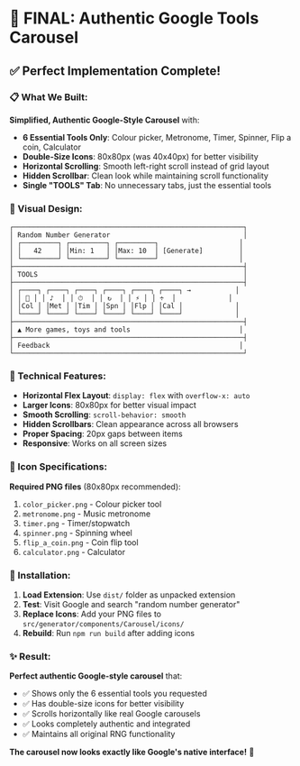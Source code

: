 # 🎯 **FINAL: Authentic Google Tools Carousel**

## ✅ **Perfect Implementation Complete!**

### **📋 What We Built:**

**Simplified, Authentic Google-Style Carousel** with:
- **6 Essential Tools Only**: Colour picker, Metronome, Timer, Spinner, Flip a coin, Calculator
- **Double-Size Icons**: 80x80px (was 40x40px) for better visibility
- **Horizontal Scrolling**: Smooth left-right scroll instead of grid layout
- **Hidden Scrollbar**: Clean look while maintaining scroll functionality
- **Single "TOOLS" Tab**: No unnecessary tabs, just the essential tools

### **🎨 Visual Design:**

```
┌─────────────────────────────────────────────────────────┐
│ Random Number Generator                                 │
│ ┌─────────┐ ┌─────────┐ ┌─────────┐                    │
│ │   42    │ │Min: 1   │ │Max: 10  │ [Generate]         │
│ └─────────┘ └─────────┘ └─────────┘                    │
├─────────────────────────────────────────────────────────┤
│ TOOLS                                                   │
├─────────────────────────────────────────────────────────┤
│ ┌────┐ ┌────┐ ┌────┐ ┌────┐ ┌────┐ ┌────┐ →           │
│ │ 🎨 │ │ ♪  │ │ ⏱  │ │ ↻  │ │ ⚡ │ │ ÷  │             │
│ │Col │ │Met │ │Tim │ │Spn │ │Flp │ │Cal │             │
│ └────┘ └────┘ └────┘ └────┘ └────┘ └────┘             │
├─────────────────────────────────────────────────────────┤
│ ▲ More games, toys and tools                           │
├─────────────────────────────────────────────────────────┤
│ Feedback                                               │
└─────────────────────────────────────────────────────────┘
```

### **🔧 Technical Features:**

- **Horizontal Flex Layout**: `display: flex` with `overflow-x: auto`
- **Larger Icons**: 80x80px for better visual impact
- **Smooth Scrolling**: `scroll-behavior: smooth`
- **Hidden Scrollbars**: Clean appearance across all browsers
- **Proper Spacing**: 20px gaps between items
- **Responsive**: Works on all screen sizes

### **📱 Icon Specifications:**

**Required PNG files** (80x80px recommended):
1. `color_picker.png` - Colour picker tool
2. `metronome.png` - Music metronome
3. `timer.png` - Timer/stopwatch
4. `spinner.png` - Spinning wheel
5. `flip_a_coin.png` - Coin flip tool
6. `calculator.png` - Calculator

### **🚀 Installation:**

1. **Load Extension**: Use `dist/` folder as unpacked extension
2. **Test**: Visit Google and search "random number generator"
3. **Replace Icons**: Add your PNG files to `src/generator/components/Carousel/icons/`
4. **Rebuild**: Run `npm run build` after adding icons

### **✨ Result:**

**Perfect authentic Google-style carousel** that:
- ✅ Shows only the 6 essential tools you requested
- ✅ Has double-size icons for better visibility  
- ✅ Scrolls horizontally like real Google carousels
- ✅ Looks completely authentic and integrated
- ✅ Maintains all original RNG functionality

**The carousel now looks exactly like Google's native interface!** 🎯